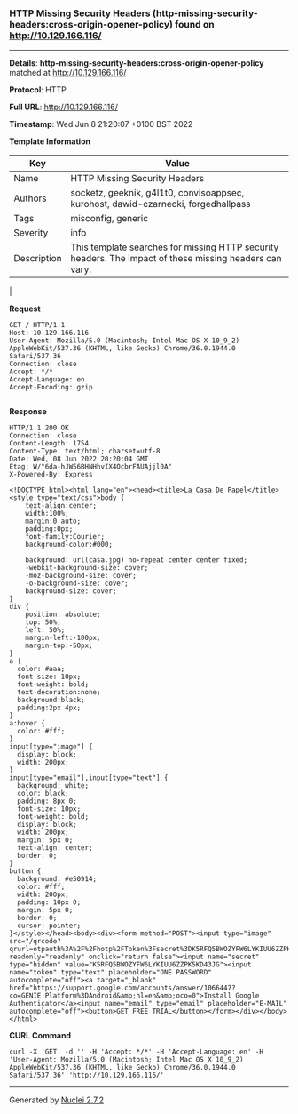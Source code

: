 ### HTTP Missing Security Headers (http-missing-security-headers:cross-origin-opener-policy) found on http://10.129.166.116/
---
**Details**: **http-missing-security-headers:cross-origin-opener-policy**  matched at http://10.129.166.116/

**Protocol**: HTTP

**Full URL**: http://10.129.166.116/

**Timestamp**: Wed Jun 8 21:20:07 +0100 BST 2022

**Template Information**

| Key | Value |
|---|---|
| Name | HTTP Missing Security Headers |
| Authors | socketz, geeknik, g4l1t0, convisoappsec, kurohost, dawid-czarnecki, forgedhallpass |
| Tags | misconfig, generic |
| Severity | info |
| Description | This template searches for missing HTTP security headers. The impact of these missing headers can vary.
 |

**Request**
```http
GET / HTTP/1.1
Host: 10.129.166.116
User-Agent: Mozilla/5.0 (Macintosh; Intel Mac OS X 10_9_2) AppleWebKit/537.36 (KHTML, like Gecko) Chrome/36.0.1944.0 Safari/537.36
Connection: close
Accept: */*
Accept-Language: en
Accept-Encoding: gzip


```

**Response**
```http
HTTP/1.1 200 OK
Connection: close
Content-Length: 1754
Content-Type: text/html; charset=utf-8
Date: Wed, 08 Jun 2022 20:20:04 GMT
Etag: W/"6da-hJW56BHNHhvIX4OcbrFAUAjjl0A"
X-Powered-By: Express

<!DOCTYPE html><html lang="en"><head><title>La Casa De Papel</title><style type="text/css">body {
    text-align:center;
    width:100%;
    margin:0 auto;
    padding:0px;
    font-family:Courier;
    background-color:#000;

    background: url(casa.jpg) no-repeat center center fixed; 
    -webkit-background-size: cover;
    -moz-background-size: cover;
    -o-background-size: cover;
    background-size: cover;
}
div {
    position: absolute;
    top: 50%;
    left: 50%;
    margin-left:-100px;
    margin-top:-50px;
}
a {
  color: #aaa;
  font-size: 10px;
  font-weight: bold;
  text-decoration:none;
  background:black;
  padding:2px 4px;
}
a:hover {
  color: #fff;
}
input[type="image"] {
  display: block; 
  width: 200px;
}
input[type="email"],input[type="text"] {
  background: white;
  color: black;
  padding: 8px 0;
  font-size: 10px;
  font-weight: bold;
  display: block;
  width: 200px;
  margin: 5px 0;
  text-align: center;
  border: 0;
}
button {
  background: #e50914;
  color: #fff;
  width: 200px;
  padding: 10px 0;
  margin: 5px 0;
  border: 0;
  cursor: pointer;
}</style></head><body><div><form method="POST"><input type="image" src="/qrcode?qrurl=otpauth%3A%2F%2Fhotp%2FToken%3Fsecret%3DK5RFQ5BWOZYFW6LYKIUU6ZZPK5KD43JG%26algorithm%3DSHA1" readonly="readonly" onclick="return false"><input name="secret" type="hidden" value="K5RFQ5BWOZYFW6LYKIUU6ZZPK5KD43JG"><input name="token" type="text" placeholder="ONE PASSWORD" autocomplete="off"><a target="_blank" href="https://support.google.com/accounts/answer/1066447?co=GENIE.Platform%3DAndroid&amp;hl=en&amp;oco=0">Install Google Authenticator</a><input name="email" type="email" placeholder="E-MAIL" autocomplete="off"><button>GET FREE TRIAL</button></form></div></body></html>
```


**CURL Command**
```
curl -X 'GET' -d '' -H 'Accept: */*' -H 'Accept-Language: en' -H 'User-Agent: Mozilla/5.0 (Macintosh; Intel Mac OS X 10_9_2) AppleWebKit/537.36 (KHTML, like Gecko) Chrome/36.0.1944.0 Safari/537.36' 'http://10.129.166.116/'
```
---
Generated by [Nuclei 2.7.2](https://github.com/projectdiscovery/nuclei)